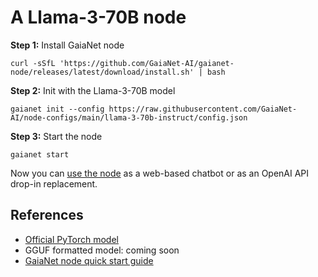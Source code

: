 # A Llama-3-70B node

**Step 1:** Install GaiaNet node

```
curl -sSfL 'https://github.com/GaiaNet-AI/gaianet-node/releases/latest/download/install.sh' | bash
```

**Step 2:** Init with the Llama-3-70B model

```
gaianet init --config https://raw.githubusercontent.com/GaiaNet-AI/node-configs/main/llama-3-70b-instruct/config.json
```

**Step 3:** Start the node

```
gaianet start
```

Now you can [use the node](https://docs.gaianet.ai/user-guide/mynode) as a web-based chatbot or as an OpenAI API drop-in replacement.

## References

* [Official PyTorch model](https://huggingface.co/meta-llama/Meta-Llama-3-70B)
* GGUF formatted model: coming soon
* [GaiaNet node quick start guide](https://docs.gaianet.ai/node-guide/quick-start)
